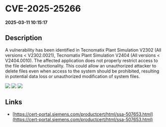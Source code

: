 # CVE-2025-25266

**2025-03-11 10:15:17**

## Description
A vulnerability has been identified in Tecnomatix Plant Simulation V2302 (All versions < V2302.0021), Tecnomatix Plant Simulation V2404 (All versions < V2404.0010). The affected application does not properly restrict access to the file deletion functionality.
This could allow an unauthorized attacker to delete files even when access to the system should be prohibited, resulting in potential data loss or unauthorized modification of system files.

![](https://img.shields.io/static/v1?label=Score&message=7.0&color=red)
![](https://img.shields.io/static/v1?label=Severity&message=HIGH&color=red)
![](https://img.shields.io/static/v1?label=CWE&message=Auth&color=green)

## Links
- [https://cert-portal.siemens.com/productcert/html/ssa-507653.html](https://cert-portal.siemens.com/productcert/html/ssa-507653.html)
